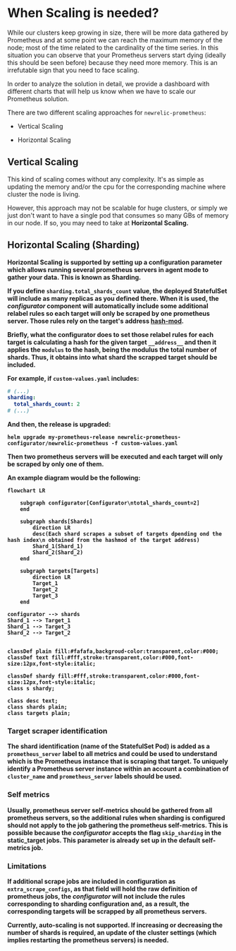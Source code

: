 # When Scaling is needed?

While our clusters keep growing in size, there will be more data gathered by Prometheus and at some point we can reach the maximum memory of the node; most of the time related to the cardinality of the time series.
In this situation you can observe that your Prometheus servers start dying (ideally this should be seen before) because they need more memory. This is an irrefutable sign that you need to face scaling.

In order to analyze the solution in detail, we provide a dashboard with different charts that will help us know when we have to scale our Prometheus solution.

There are two different scaling approaches for `newrelic-prometheus`: 

- Vertical Scaling

- Horizontal Scaling

## Vertical Scaling

This kind of scaling comes without any complexity. It's as simple as updating the memory and/or the cpu for the corresponding machine where cluster the node is living.

However, this approach may not be scalable for huge clusters, or simply we just don't want to have a single pod that consumes so many GBs of memory in our node. If so, you may need to take at <b>Horizontal Scaling<b/>.

## Horizontal Scaling (Sharding)

Horizontal Scaling is supported by setting up a configuration parameter which allows running several prometheus servers in agent mode to gather your data. This is known as Sharding.

If you define `sharding.total_shards_count` value, the deployed StatefulSet will include as many replicas as you defined there. When it is used, the _configurator_ component will automatically include some additional relabel rules so each target will only be scraped by one prometheus server. Those
rules rely on the target's address [hash-mod](https://prometheus.io/docs/prometheus/latest/configuration/configuration/#relabel_config). 

Briefly, what the configurator does to set those relabel rules for each target is calculating a hash for the given target `__address__` and then it applies the `modulus` to the hash, being the modulus the total number of shards. Thus, it obtains into what shard the scrapped target should be included.

For example, if `custom-values.yaml` includes:

```yaml
# (...)
sharding:
  total_shards_count: 2
# (...)
```

And then, the release is upgraded:

```shell
helm upgrade my-prometheus-release newrelic-prometheus-configurator/newrelic-prometheus -f custom-values.yaml
```

Then two prometheus servers will be executed and each target will only be scraped by only one of them.

An example diagram would be the following:

```mermaid
flowchart LR

    subgraph configurator[Configurator\ntotal_shards_count=2]
    end

    subgraph shards[Shards]
        direction LR
        desc(Each shard scrapes a subset of targets dpending ond the hash index\n obtained from the hashmod of the target address)
        Shard_1(Shard_1)
        Shard_2(Shard_2)
    end

    subgraph targets[Targets]
        direction LR
        Target_1
        Target_2
        Target_3
    end

configurator --> shards
Shard_1 --> Target_1
Shard_1 --> Target_3
Shard_2 --> Target_2


classDef plain fill:#fafafa,backgroud-color:transparent,color:#000;
classDef text fill:#fff,stroke:transparent,color:#000,font-size:12px,font-style:italic;

classDef shardy fill:#fff,stroke:transparent,color:#000,font-size:12px,font-style:italic;
class s shardy;

class desc text;
class shards plain;
class targets plain;
```

### Target scraper identification
The shard identification (name of the StatefulSet Pod) is added as a `prometheus_server` label to all metrics and could be used to understand which is the Prometheus instance that is scraping that target.
To uniquely identify a Prometheus server instance within an account a combination of `cluster_name` and `prometheus_server` labels should be used.

### Self metrics

Usually, prometheus server self-metrics should be gathered from all prometheus servers, so the additional rules when sharding is configured should not apply to the job gathering the prometheus self-metrics. This is possible because the _configurator_ accepts the flag `skip_sharding` in the static_target jobs. This parameter is already set up in the default self-metrics job.


### Limitations

If additional scrape jobs are included in configuration as `extra_scrape_configs`, as that field will hold the raw definition of prometheus jobs, the _configurator_ will not include the rules corresponding to sharding configuration and, as a result, the corresponding targets will be scrapped by all
prometheus servers.

Currently, auto-scaling is not supported. If increasing or decreasing the number of shards is required, an update of the cluster settings (which implies restarting the prometheus servers) is needed.
